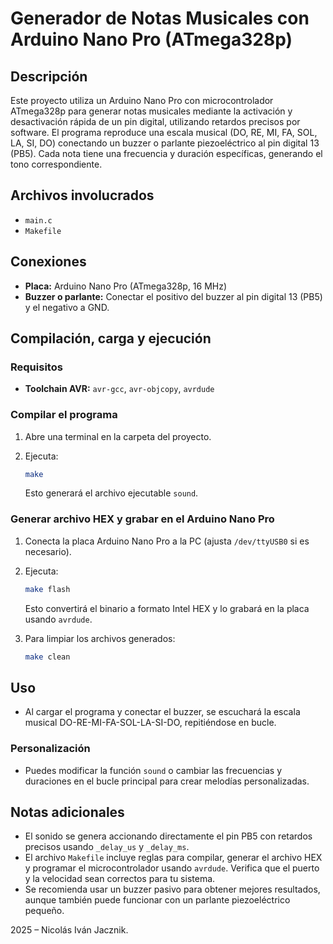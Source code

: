# Generador de Notas Musicales con Arduino Nano Pro (ATmega328p)

## Descripción

Este proyecto utiliza un Arduino Nano Pro con microcontrolador ATmega328p para generar notas musicales mediante la activación y desactivación rápida de un pin digital, utilizando retardos precisos por software. El programa reproduce una escala musical (DO, RE, MI, FA, SOL, LA, SI, DO) conectando un buzzer o parlante piezoeléctrico al pin digital 13 (PB5). Cada nota tiene una frecuencia y duración específicas, generando el tono correspondiente.

## Archivos involucrados

- `main.c`
- `Makefile`

## Conexiones

- **Placa:** Arduino Nano Pro (ATmega328p, 16 MHz)
- **Buzzer o parlante:** Conectar el positivo del buzzer al pin digital 13 (PB5) y el negativo a GND.

## Compilación, carga y ejecución

### Requisitos

- **Toolchain AVR:** `avr-gcc`, `avr-objcopy`, `avrdude`

### Compilar el programa

1. Abre una terminal en la carpeta del proyecto.
2. Ejecuta:

   ```sh
   make
   ```

   Esto generará el archivo ejecutable `sound`.

### Generar archivo HEX y grabar en el Arduino Nano Pro

1. Conecta la placa Arduino Nano Pro a la PC (ajusta `/dev/ttyUSB0` si es necesario).
2. Ejecuta:

   ```sh
   make flash
   ```

   Esto convertirá el binario a formato Intel HEX y lo grabará en la placa usando `avrdude`.

3. Para limpiar los archivos generados:

   ```sh
   make clean
   ```

## Uso

- Al cargar el programa y conectar el buzzer, se escuchará la escala musical DO-RE-MI-FA-SOL-LA-SI-DO, repitiéndose en bucle.

### Personalización

- Puedes modificar la función `sound` o cambiar las frecuencias y duraciones en el bucle principal para crear melodías personalizadas.

## Notas adicionales

- El sonido se genera accionando directamente el pin PB5 con retardos precisos usando `_delay_us` y `_delay_ms`.
- El archivo `Makefile` incluye reglas para compilar, generar el archivo HEX y programar el microcontrolador usando `avrdude`. Verifica que el puerto y la velocidad sean correctos para tu sistema.
- Se recomienda usar un buzzer pasivo para obtener mejores resultados, aunque también puede funcionar con un parlante piezoeléctrico pequeño.

2025 – Nicolás Iván Jacznik.